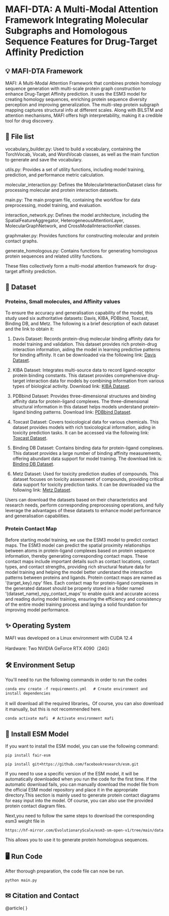 # MAFI-DTA: A Multi-Modal Attention Framework Integrating Molecular Subgraphs and Homologous Sequence Features for Drug-Target Affinity Prediction


## 💡 MAFI-DTA Framework
MAFI: A Multi-Modal Attention Framework that combines protein homology sequence generation with multi-scale protein graph construction to enhance Drug-Target Affinity prediction. It uses the ESM3 model for creating homology sequences, enriching protein sequence diversity perception and improving generalization. The multi-step protein subgraph mapping captures structural info at different scales. Along with BILSTM and attention mechanisms, MAFI offers high interpretability, making it a credible tool for drug discovery.



 
## 🧠 File list
vocabulary_builder.py: Used to build a vocabulary, containing the TorchVocab, Vocab, and WordVocab classes, as well as the main function to generate and save the vocabulary.

utils.py: Provides a set of utility functions, including model training, prediction, and performance metric calculation.

molecular_interaction.py: Defines the MolecularInteractionDataset class for processing molecular and protein interaction datasets.

main.py: The main program file, containing the workflow for data preprocessing, model training, and evaluation.

interaction_network.py: Defines the model architecture, including the SpatialFeatureAggregator, HeterogeneousAttentionLayer, MolecularGraphNetwork, and CrossModalInteractionNet classes.

graphmaker.py: Provides functions for constructing molecular and protein contact graphs.

generate_homologous.py: Contains functions for generating homologous protein sequences and related utility functions.

These files collectively form a multi-modal attention framework for drug-target affinity prediction.


## 📁 Dataset

### Proteins, Small molecules, and Affinity values
To ensure the accuracy and generalisation capability of the model, this study used six authoritative datasets: Davis, KIBA, PDBbind, Toxcast, Binding DB, and Metz. The following is a brief description of each dataset and the link to obtain it:

1. Davis Dataset: Records protein-drug molecular binding affinity data for model training and validation. This dataset provides rich protein-drug interaction information, aiding the model in learning predictive patterns for binding affinity. It can be downloaded via the following link: [Davis Dataset](https://davischallenge.org/).

2. KIBA Dataset: Integrates multi-source data to record ligand-receptor protein binding constants. This dataset provides comprehensive drug-target interaction data for models by combining information from various types of biological activity. Download link: [KIBA Dataset](https://paperswithcode.com/dataset/kiba).

3. PDBbind Dataset: Provides three-dimensional structures and binding affinity data for protein-ligand complexes. The three-dimensional structural information in this dataset helps models understand protein-ligand binding patterns. Download link: [PDBbind Dataset](https://www.bindingdb.org/bind/).

4. Toxcast Dataset: Covers toxicological data for various chemicals. This dataset provides models with rich toxicological information, aiding in toxicity prediction tasks. It can be accessed via the following link: [Toxcast Dataset](https://www.epa.gov/chemical-research).

5. Binding DB Dataset: Contains binding data for protein-ligand complexes. This dataset provides a large number of binding affinity measurements, offering abundant data support for model training. The download link is: [Binding DB Dataset](https://www.bindingdb.org/rwd/bind/index.jsp).

6. Metz Dataset: Used for toxicity prediction studies of compounds. This dataset focuses on toxicity assessment of compounds, providing critical data support for toxicity prediction tasks. It can be downloaded via the following link: [Metz Dataset](https://www.selectdataset.com/dataset/).

Users can download the datasets based on their characteristics and research needs, perform corresponding preprocessing operations, and fully leverage the advantages of these datasets to enhance model performance and generalisation capabilities.

### Protein Contact Map

Before starting model training, we use the ESM3 model to predict contact maps. The ESM3 model can predict the spatial proximity relationships between atoms in protein-ligand complexes based on protein sequence information, thereby generating corresponding contact maps. These contact maps include important details such as contact locations, contact types, and contact strengths, providing rich structural feature data for model training and helping the model better understand the interaction patterns between proteins and ligands.
Protein contact maps are named as ‘{target_key}.npy’ files. Each contact map for protein-ligand complexes in the generated dataset should be properly stored in a folder named ‘{dataset_name}_npy_contact_maps’ to enable quick and accurate access and reading during model training, ensuring the efficiency and consistency of the entire model training process and laying a solid foundation for improving model performance.

## ✨ Operating System
MAFI was developed on a Linux environment with CUDA 12.4

Hardware: Two NVIDIA GeForce RTX 4090（24G）

## 🛠️ Environment Setup
You'll need to run the following commands in order to run the codes
```
conda env create -f requirements.yml   # Create environment and install dependencies
```
it will download all the required libraries。Of course, you can also download it manually, but this is not recommended here.
```
conda activate mafi  # Activate environment mafi
```

## 🔗 Install ESM Model

If you want to install the ESM model, you can use the following command:

```
pip install fair-esm
```

```
pip install git+https://github.com/facebookresearch/esm.git
```

If you need to use a specific version of the ESM model, it will be automatically downloaded when you run the code for the first time. If the automatic download fails, you can manually download the model file from the official ESM model repository and place it in the appropriate directory.This section is mainly used to generate protein contact diagrams for easy input into the model. Of course, you can also use the provided protein contact diagram files.

Next,you need to follow the same steps to download the corresponding esm3 weight file in 

```
https://hf-mirror.com/EvolutionaryScale/esm3-sm-open-v1/tree/main/data
```
This allows you to use it to generate protein homologous sequences.


## 🖥️ Run Code
After thorough preparation, the code file can now be run.
```
python main.py 
```

## ✉ Citation and  Contact
@article{
}
